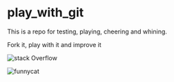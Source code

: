 # play_with_git

This is a repo for testing, playing, cheering and whining.

Fork it, play with it and improve it


![stack Overflow](http://lmsotfy.com/so.png)

![funnycat](http://beforeitsnews.com/contributor/upload/486248/images/cat-funny-5.jpg)

